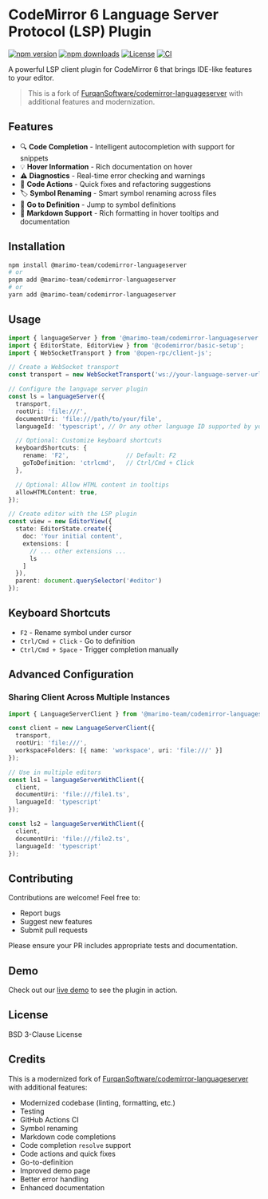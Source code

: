 # CodeMirror 6 Language Server Protocol (LSP) Plugin

[![npm version](https://img.shields.io/npm/v/@marimo-team/codemirror-languageserver.svg)](https://www.npmjs.com/package/@marimo-team/codemirror-languageserver)
[![npm downloads](https://img.shields.io/npm/dm/@marimo-team/codemirror-languageserver.svg)](https://www.npmjs.com/package/@marimo-team/codemirror-languageserver)
[![License](https://img.shields.io/npm/l/@marimo-team/codemirror-languageserver.svg)](https://github.com/marimo-team/codemirror-languageserver/blob/main/LICENSE)
[![CI](https://github.com/marimo-team/codemirror-languageserver/actions/workflows/test.yml/badge.svg)](https://github.com/marimo-team/codemirror-languageserver/actions/workflows/test.yml)

A powerful LSP client plugin for CodeMirror 6 that brings IDE-like features to your editor.

> This is a fork of [FurqanSoftware/codemirror-languageserver](https://github.com/FurqanSoftware/codemirror-languageserver) with additional features and modernization.

## Features

- 🔍 **Code Completion** - Intelligent autocompletion with support for snippets
- 💡 **Hover Information** - Rich documentation on hover
- ⚠️ **Diagnostics** - Real-time error checking and warnings
- 🔄 **Code Actions** - Quick fixes and refactoring suggestions
- 🏷️ **Symbol Renaming** - Smart symbol renaming across files
- 🎯 **Go to Definition** - Jump to symbol definitions
- 🎨 **Markdown Support** - Rich formatting in hover tooltips and documentation

## Installation

```bash
npm install @marimo-team/codemirror-languageserver
# or
pnpm add @marimo-team/codemirror-languageserver
# or
yarn add @marimo-team/codemirror-languageserver
```

## Usage

```typescript
import { languageServer } from '@marimo-team/codemirror-languageserver';
import { EditorState, EditorView } from '@codemirror/basic-setup';
import { WebSocketTransport } from '@open-rpc/client-js';

// Create a WebSocket transport
const transport = new WebSocketTransport('ws://your-language-server-url');

// Configure the language server plugin
const ls = languageServer({
  transport,
  rootUri: 'file:///',
  documentUri: 'file:///path/to/your/file',
  languageId: 'typescript', // Or any other language ID supported by your LSP

  // Optional: Customize keyboard shortcuts
  keyboardShortcuts: {
    rename: 'F2',                // Default: F2
    goToDefinition: 'ctrlcmd',   // Ctrl/Cmd + Click
  },

  // Optional: Allow HTML content in tooltips
  allowHTMLContent: true,
});

// Create editor with the LSP plugin
const view = new EditorView({
  state: EditorState.create({
    doc: 'Your initial content',
    extensions: [
      // ... other extensions ...
      ls
    ]
  }),
  parent: document.querySelector('#editor')
});
```

## Keyboard Shortcuts

- `F2` - Rename symbol under cursor
- `Ctrl/Cmd + Click` - Go to definition
- `Ctrl/Cmd + Space` - Trigger completion manually

## Advanced Configuration

### Sharing Client Across Multiple Instances

```typescript
import { LanguageServerClient } from '@marimo-team/codemirror-languageserver';

const client = new LanguageServerClient({
  transport,
  rootUri: 'file:///',
  workspaceFolders: [{ name: 'workspace', uri: 'file:///' }]
});

// Use in multiple editors
const ls1 = languageServerWithClient({
  client,
  documentUri: 'file:///file1.ts',
  languageId: 'typescript'
});

const ls2 = languageServerWithClient({
  client,
  documentUri: 'file:///file2.ts',
  languageId: 'typescript'
});
```

## Contributing

Contributions are welcome! Feel free to:

- Report bugs
- Suggest new features
- Submit pull requests

Please ensure your PR includes appropriate tests and documentation.

## Demo

Check out our [live demo](https://github.com/mscolnick/codemirror-languageserver/tree/main/demo) to see the plugin in action.

## License

BSD 3-Clause License

## Credits

This is a modernized fork of [FurqanSoftware/codemirror-languageserver](https://github.com/FurqanSoftware/codemirror-languageserver) with additional features:

- Modernized codebase (linting, formatting, etc.)
- Testing
- GitHub Actions CI
- Symbol renaming
- Markdown code completions
- Code completion `resolve` support
- Code actions and quick fixes
- Go-to-definition
- Improved demo page
- Better error handling
- Enhanced documentation
